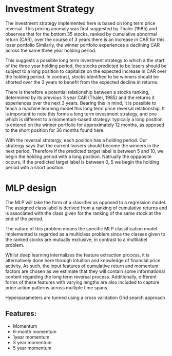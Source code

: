 # Investment Strategy 

The investment strategy implemented here is based on long term price reversal. This pricing anomaly was first suggested by Thaler (1985) and observes that for the bottom 35 stocks, ranked by cumulative abnormal return (CAR), over the course of 3 years there is an increase in CAR for this loser portfolio Similarly, the winner portfolio experiences a declining CAR across the same three year holding period.

This suggests a possible long term investment strategy to which a the start of the three year holding period, the stocks predicted to be losers should be subject to a long position to capitalize on the expected increase in CAR over the holding period. In contrast, stocks identified to be winners should be shorted over the 3 years to benefit from the expected decline in returns.

There is therefore a potential relationship between a stocks ranking, determined by its previous 3 year CAR (Thaler, 1985) and the returns it experiences over the next 3 years. Bearing this in mind, it is possible to teach a machine learning model this long term price reversal relationship. It is important to note this forms a long term investment strategy, and one which is different to a momentum-based strategy: typically a long position is entered on the winner portfolio for approximately 12 months, as opposed to the short position for 36 months found here.

With the reversal stratergy, each position has a holding period. Our stratergy says that the current loosers should become the winners in the next period. Therefore if the predicted target label is between 5 and 10, we begin the holding period with a long postiion. Natrually the oppposite occurs, if the predicted target label is between 0, 5 we begin the holding period with a short position.


# MLP design 


The MLP will take the form of a classifier as opposed to a regression model. The assigned class label is derived from a ranking of cumulative returns and is associated with the class given for the ranking of the same stock at the end of the period.

The nature of this problem means the specific MLP classification model implemented is regarded as a multiclass problem since the classes given to the ranked stocks are mutually exclusive, in contrast to a multilabel problem.

Whilst deep learning internalizes the feature extraction process, it is alternatively done here through intuition and knowledge of financial price activity. As such, the input features of cumulative return and momentum factors are chosen as we estimate that they will contain some informational content regarding the long term reversal process. Additionally, different forms of these features with varying lengths are also included to capture price action patterns across multiple time spans.

Hyperparameters are tunned using a cross validation Grid search approach

## Features:
- Momentum
- 6-month momentum
- 1year momentum
- 3 year momentum
- 5 year momentum






